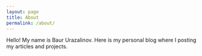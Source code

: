 ```yaml
---
layout: page
title: About
permalink: /about/
---
```


Hello! My name is Baur Urazalinov. Here is my personal blog where I posting my articles and projects.